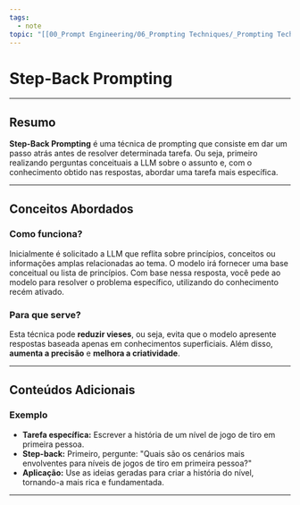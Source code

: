 ```yaml
---
tags:
  - note
topic: "[[00_Prompt Engineering/06_Prompting Techniques/_Prompting Techniques|_Prompting Techniques]]"
---
```

# Step-Back Prompting

---
## **Resumo**
**Step-Back Prompting** é uma técnica de prompting que consiste em dar um passo atrás antes de resolver determinada tarefa. Ou seja, primeiro realizando perguntas conceituais a LLM sobre o assunto e, com o conhecimento obtido nas respostas, abordar uma tarefa mais específica.

---
## **Conceitos Abordados**

### Como funciona?
Inicialmente é solicitado a LLM que reflita sobre  princípios, conceitos ou informações amplas relacionadas ao tema. O modelo irá fornecer uma base conceitual ou lista de princípios. Com base nessa resposta, você pede ao modelo para resolver o problema específico, utilizando do conhecimento recém ativado.

### Para que serve?
Esta técnica pode **reduzir vieses**, ou seja, evita que o modelo apresente respostas baseada apenas em conhecimentos superficiais. Além disso, **aumenta a precisão** e **melhora a criatividade**.

---
## **Conteúdos Adicionais**

### Exemplo
- **Tarefa específica:** Escrever a história de um nível de jogo de tiro em primeira pessoa.
- **Step-back:** Primeiro, pergunte: "Quais são os cenários mais envolventes para níveis de jogos de tiro em primeira pessoa?"
- **Aplicação:** Use as ideias geradas para criar a história do nível, tornando-a mais rica e fundamentada.

---

